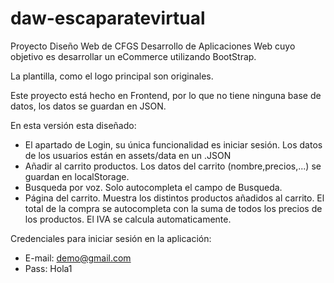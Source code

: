 # daw-escaparatevirtual
Proyecto Diseño Web de CFGS Desarrollo de Aplicaciones Web cuyo objetivo es desarrollar un eCommerce utilizando BootStrap.

La plantilla, como el logo principal son originales.

Este proyecto está hecho en Frontend, por lo que no tiene ninguna base de datos, los datos se guardan en JSON.

En esta versión esta diseñado:
  - El apartado de Login, su única funcionalidad es iniciar sesión. Los datos de los usuarios están en assets/data en un .JSON
  - Añadir al carrito productos. Los datos del carrito (nombre,precios,...) se guardan en localStorage.
  - Busqueda por voz. Solo autocompleta el campo de Busqueda.
  - Página del carrito. Muestra los distintos productos añadidos al carrito. El total de la compra se autocompleta con la suma
  de todos los precios de los productos. El IVA se calcula automaticamente.

Credenciales para iniciar sesión en la aplicación:
  - E-mail: demo@gmail.com
  - Pass: Hola1
  
